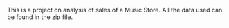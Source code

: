 This is a project on analysis of sales of a Music Store.  All the data used can be found in the zip file. 
